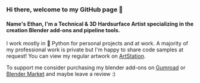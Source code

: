 ### Hi there, welcome to my GitHub page 👋
#### Name's Ethan, I'm a Technical & 3D Hardsurface Artist specializing in the creation Blender add-ons and pipeline tools.

I work mostly in 🐍 Python for personal projects and at work. A majority of my professional work is private but I'm happy to share code samples at request! You can view my regular artwork on [ArtStation](https://www.artstation.com/razed).

To support me consider purchasing my blender add-ons on [Gumroad](https://razed.gumroad.com/) or [Blender Market](https://blendermarket.com/creators/ethan-simon-law) and maybe leave a review :)
